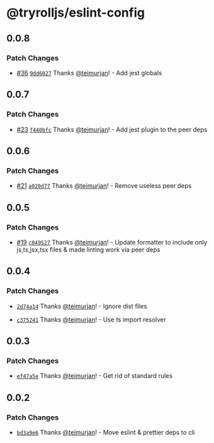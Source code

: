 # @tryrolljs/eslint-config

## 0.0.8

### Patch Changes

- [#36](https://github.com/TuringAdvisoryGroup/tryrolljs/pull/36) [`9dd6027`](https://github.com/TuringAdvisoryGroup/tryrolljs/commit/9dd602721eb22950cab685fccc34ebb655bc31b4) Thanks [@teimurjan](https://github.com/teimurjan)! - Add jest globals

## 0.0.7

### Patch Changes

- [#23](https://github.com/TuringAdvisoryGroup/tryrolljs/pull/23) [`f440bfc`](https://github.com/TuringAdvisoryGroup/tryrolljs/commit/f440bfc1f9ab3751567509b6e808d6782c99b730) Thanks [@teimurjan](https://github.com/teimurjan)! - Add jest plugin to the peer deps

## 0.0.6

### Patch Changes

- [#21](https://github.com/TuringAdvisoryGroup/tryrolljs/pull/21) [`a020d77`](https://github.com/TuringAdvisoryGroup/tryrolljs/commit/a020d7776ee18279b78a00c350c65afe15ef9869) Thanks [@teimurjan](https://github.com/teimurjan)! - Remove useless peer deps

## 0.0.5

### Patch Changes

- [#19](https://github.com/TuringAdvisoryGroup/tryrolljs/pull/19) [`c049527`](https://github.com/TuringAdvisoryGroup/tryrolljs/commit/c0495275b90f9adac465f6d0a1079b89f8390833) Thanks [@teimurjan](https://github.com/teimurjan)! - Update formatter to include only js,ts,jsx,tsx files & made linting work via peer deps

## 0.0.4

### Patch Changes

- [`2d74a14`](https://github.com/TuringAdvisoryGroup/tryrolljs/commit/2d74a145b27f95681f6c08cbff09eac97ed555e8) Thanks [@teimurjan](https://github.com/teimurjan)! - Ignore dist files

* [`c375241`](https://github.com/TuringAdvisoryGroup/tryrolljs/commit/c375241bab5b3b013fd578b3f19a810c2c6eca68) Thanks [@teimurjan](https://github.com/teimurjan)! - Use ts import resolver

## 0.0.3

### Patch Changes

- [`ef47a5e`](https://github.com/TuringAdvisoryGroup/tryrolljs/commit/ef47a5e9b05b1160d95223e890d2779a8eab9c5b) Thanks [@teimurjan](https://github.com/teimurjan)! - Get rid of standard rules

## 0.0.2

### Patch Changes

- [`bd3a9e6`](https://github.com/TuringAdvisoryGroup/tryrolljs/commit/bd3a9e67eaf42b266ff5ccc0afadcdc65ec95bea) Thanks [@teimurjan](https://github.com/teimurjan)! - Move eslint & prettier deps to cli
